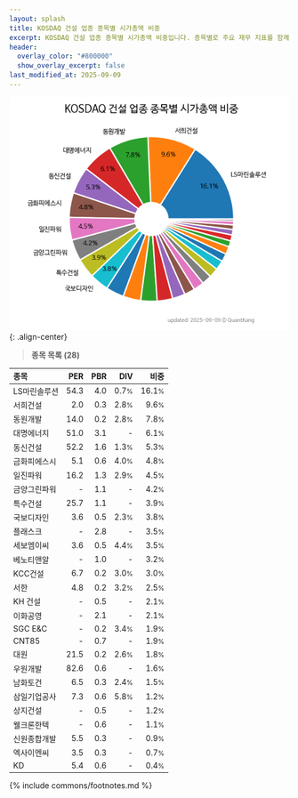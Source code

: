 ```yaml
---
layout: splash
title: KOSDAQ 건설 업종 종목별 시가총액 비중
excerpt: KOSDAQ 건설 업종 종목별 시가총액 비중입니다. 종목별로 주요 재무 지표를 함께 표시합니다.
header:
  overlay_color: "#800000"
  show_overlay_excerpt: false
last_modified_at: 2025-09-09
---
```



![KOSDAQ 건설 업종 종목별 시가총액 비중](/stats/sector/images/kosdaq_업종_건설_종목.png){: .align-center}


> **종목 목록 (28)**<a id="list"></a>

| **종목** | **PER** | **PBR** | **DIV** | **비중** |
| :------- | ------: | ------: | ------: | -------: |
| LS마린솔루션 | 54.3 | 4.0 | 0.7<small>%</small> | 16.1<small>%</small> |
| 서희건설 | 2.0 | 0.3 | 2.8<small>%</small> | 9.6<small>%</small> |
| 동원개발 | 14.0 | 0.2 | 2.8<small>%</small> | 7.8<small>%</small> |
| 대명에너지 | 51.0 | 3.1 | - | 6.1<small>%</small> |
| 동신건설 | 52.2 | 1.6 | 1.3<small>%</small> | 5.3<small>%</small> |
| 금화피에스시 | 5.1 | 0.6 | 4.0<small>%</small> | 4.8<small>%</small> |
| 일진파워 | 16.2 | 1.3 | 2.9<small>%</small> | 4.5<small>%</small> |
| 금양그린파워 | - | 1.1 | - | 4.2<small>%</small> |
| 특수건설 | 25.7 | 1.1 | - | 3.9<small>%</small> |
| 국보디자인 | 3.6 | 0.5 | 2.3<small>%</small> | 3.8<small>%</small> |
| 플래스크 | - | 2.8 | - | 3.5<small>%</small> |
| 세보엠이씨 | 3.6 | 0.5 | 4.4<small>%</small> | 3.5<small>%</small> |
| 베노티앤알 | - | 1.0 | - | 3.2<small>%</small> |
| KCC건설 | 6.7 | 0.2 | 3.0<small>%</small> | 3.0<small>%</small> |
| 서한 | 4.8 | 0.2 | 3.2<small>%</small> | 2.5<small>%</small> |
| KH 건설 | - | 0.5 | - | 2.1<small>%</small> |
| 이화공영 | - | 2.1 | - | 2.1<small>%</small> |
| SGC E&C | - | 0.2 | 3.4<small>%</small> | 1.9<small>%</small> |
| CNT85 | - | 0.7 | - | 1.9<small>%</small> |
| 대원 | 21.5 | 0.2 | 2.6<small>%</small> | 1.8<small>%</small> |
| 우원개발 | 82.6 | 0.6 | - | 1.6<small>%</small> |
| 남화토건 | 6.5 | 0.3 | 2.4<small>%</small> | 1.5<small>%</small> |
| 삼일기업공사 | 7.3 | 0.6 | 5.8<small>%</small> | 1.2<small>%</small> |
| 상지건설 | - | 0.5 | - | 1.2<small>%</small> |
| 웰크론한텍 | - | 0.6 | - | 1.1<small>%</small> |
| 신원종합개발 | 5.5 | 0.3 | - | 0.9<small>%</small> |
| 엑사이엔씨 | 3.5 | 0.3 | - | 0.7<small>%</small> |
| KD | 5.4 | 0.6 | - | 0.4<small>%</small> |

{% include commons/footnotes.md %}